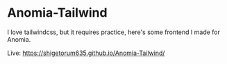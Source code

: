 # Anomia-Tailwind
I love tailwindcss, but it requires practice, here's some frontend I made for Anomia.

Live: https://shigetorum635.github.io/Anomia-Tailwind/
